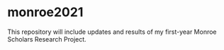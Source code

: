 # monroe2021
This repository will include updates and results of my first-year Monroe Scholars Research Project. 
